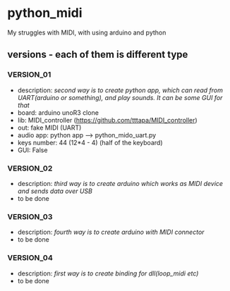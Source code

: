 # python_midi
My struggles with MIDI, with using arduino and python

## versions - each of them is different type

### VERSION_01
  - description: *second way is to create python app, which can read from UART(arduino or something), and play sounds. It can be some GUI for that*
  - board: arduino unoR3 clone
  - lib: MIDI_controller (https://github.com/tttapa/MIDI_controller)
  - out: fake MIDI (UART)
  - audio app: python app --> python_mido_uart.py
  - keys number: 44 (12*4 - 4) (half of the keyboard)
  - GUI: False
  
### VERSION_02

  - description: *third way is to create arduino which works as MIDI device and sends data over USB*
  - to be done
  
### VERSION_03

  - description: *fourth way is to create arduino with MIDI connector*
  - to be done
  
### VERSION_04

  - description: *first way is to create binding for dll(loop_midi etc)*
  - to be done
  
  
